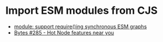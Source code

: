 # Import ESM modules from CJS

- [module: support require()ing synchronous ESM graphs](https://github.com/nodejs/node/pull/51977)
- [Bytes #285 - Hot Node features near you](https://bytes.dev/archives/285)

